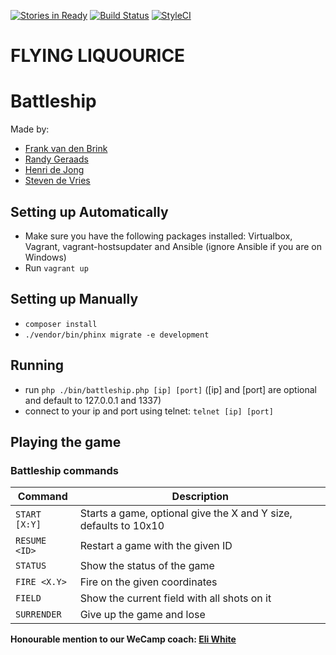 [![Stories in Ready](https://badge.waffle.io/WeCamp/flyingliquourice.png?label=ready&title=Ready)](https://waffle.io/WeCamp/flyingliquourice)
[![Build Status](https://travis-ci.org/WeCamp/flyingliquourice.svg?branch=travis)](https://travis-ci.org/WeCamp/flyingliquourice)
[![StyleCI](https://styleci.io/repos/41369464/shield)](https://styleci.io/repos/41369464)

# FLYING LIQUOURICE

# Battleship

Made by:

* [Frank van den Brink](https://twitter.com/fvdb)
* [Randy Geraads](https://twitter.com/rgeraads)
* [Henri de Jong](https://github.com/aiolos)
* [Steven de Vries](https://twitter.com/Stedv)

## Setting up Automatically
* Make sure you have the following packages installed: Virtualbox, Vagrant, vagrant-hostsupdater and Ansible (ignore Ansible if you are on Windows)
* Run `vagrant up`

## Setting up Manually

* `composer install`
* `./vendor/bin/phinx migrate -e development`

## Running

* run `php ./bin/battleship.php [ip] [port]` ([ip] and [port] are optional and default to 127.0.0.1 and 1337)
* connect to your ip and port using telnet: `telnet [ip] [port]`

## Playing the game

### Battleship commands

Command | Description
------------ | -------------
`START [X:Y]` | Starts a game, optional give the X and Y size, defaults to 10x10
`RESUME <ID>` | Restart a game with the given ID
`STATUS` | Show the status of the game
`FIRE <X.Y>` | Fire on the given coordinates
`FIELD` | Show the current field with all shots on it
`SURRENDER` | Give up the game and lose

**Honourable mention to our WeCamp coach: [Eli White](https://twitter.com/EliW)**
